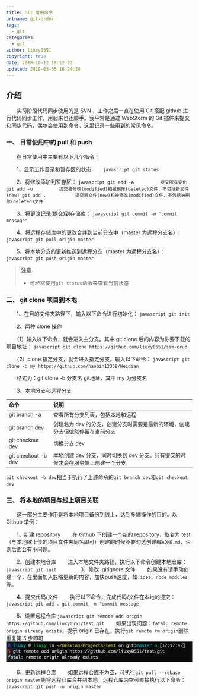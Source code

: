 ```yaml
---
title: Git 常用命令
urlname: git-order
tags:
  - git
categories:
  - git
author: liuxy0551
copyright: true
date: 2018-10-12 18:12:22
updated: 2019-05-05 16:24:20
---
```


## 介绍

　　实习阶段代码同步使用的是 SVN ，工作之后一直在使用 Git 搭配 github 进行代码同步工作，用起来也还顺手。我平常是通过 WebStorm 的 Git 插件来提交和同步代码，偶尔会使用到命令，这里记录一些用到的常见命令。
<!--more-->


### 一、 日常使用中的 pull 和 push

　　在日常使用中主要有以下几个指令：

　　1、显示工作目录和暂存区的状态
　　``` javascript
     git status
    ```

　　2、将修改添加到暂存区：
    ``` javascript
     git add -A          提交所有变化
     git add -u          提交被修改(modified)和被删除(deleted)文件，不包括新文件(new)
     git add .           提交新文件(new)和被修改(modified)文件，不包括被删除(deleted)文件
    ```

　　3、将更改记录(提交)到存储库：
    ``` javascript
    git commit -m 'commit message'
    ```

　　4、将远程存储库中的更改合并到当前分支中（master 为远程分支名）：
    ``` javascript
    git pull origin master
    ```

　　5、将本地分支的更新推送到远程分支（master 为远程分支名）：
    ``` javascript
    git push origin master
    ```

>**注意**
>* 可经常使用`git status`命令来查看当前状态



### 二、 git clone 项目到本地

　　1、在目的文件夹路径下，输入以下命令进行初始化：
    ``` javascript
    git init
    ```

　　2、两种 clone 操作

　　（1）输入以下命令，就会进入主分支。其中 git clone 后的内容为你要下载的项目地址：
    ``` javascript
    git clone https://github.com/liuxy0551/ssm-crud
    ```

　　（2）clone 指定分支，就会进入指定分支。输入以下命令：
    ``` javascript
     git clone -b my https://github.com/haobin12358/Weidian
    ```
    
　　格式为：git clone -b 分支名 git地址，其中 my 为分支名


　　3、本地分支和远程分支

   命令|说明
    :--------|:--------
    git branch -a|查看所有分支列表，包括本地和远程
    git branch dev|创建名为 dev 的分支，创建分支时需要是最新的环境，创建分支但依然停留在当前分支
    git checkout dev|切换分支 dev
    git checkout -b dev|本地创建 dev 分支，同时切换到 dev 分支。只有提交的时候才会在服务端上创建一个分支

   `git checkout -b dev`相当于执行了上述命令的`git branch dev`和`git checkout dev`



### 三、 将本地的项目与线上项目关联

　　这一部分主要作用是将本地项目备份到线上，达到多端操作的目的。以 Github 举例：

　　1、新建 repository
　　在 Github 下创建一个新的 repository，取名为 test（与本地欲上传的项目文件夹同名即可）创建的时候不要勾选创建`README.md`，否则后面会有小问题。

　　2、创建本地仓库
　　进入本地文件夹路径，执行以下命令创建本地仓库：
    ``` javascript
     git init
    ```
　　
　　3、修改 .gitignore 文件
　　如果没有请手动创建一个，在里面加入忽略更新的内容，加快push速度，如`.idea`、`node_modules`等。

　　4、提交代码/文件
　　执行以下命令，完成代码/文件在本地的提交：
    ``` javascript
     git add .
     git commit -m 'commit message'
    ```
    
　　5、设置远程仓库
    ``` javascript
    git remote add origin https://github.com/liuxy0551/test.git
    ```
　　如果出现问题：`fatal: remote origin already exists`，提示 origin 已存在，执行`git remote rm origin`删除重复第 5 步即可
　　![](/images/posts/git-order/1.png)

　　6、更新远程仓库
　　如果远程仓库不为空，可执行`git pull --rebase origin master`先将远程仓库合并到本地。远程仓库为空可直接执行以下命令：
    ``` javascript
    git push -u origin master
    ```

